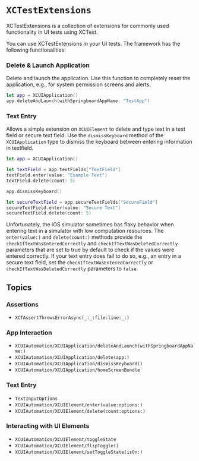 # ``XCTestExtensions``

<!--
                  
This source file is part of the Stanford XCTestExtensions open-source project

SPDX-FileCopyrightText: 2022 Stanford University and the project authors (see CONTRIBUTORS.md)

SPDX-License-Identifier: MIT
             
-->

XCTestExtensions is a collection of extensions for commonly used functionality in UI tests using XCTest.

You can use XCTestExtensions in your UI tests.
The framework has the following functionalities:


### Delete & Launch Application

Delete and launch the application. Use this function to completely reset the application, e.g., for system permission screens and alerts.
```swift
let app = XCUIApplication()
app.deleteAndLaunch(withSpringboardAppName: "TestApp")
```


### Text Entry

Allows a simple extension on `XCUIElement` to delete and type text in a text field or secure text field.
Use the `dismissKeyboard` method of the `XCUIApplication` type to dismiss the keyboard between entering information in textfield.
```swift
let app = XCUIApplication()

let textField = app.textFields["TextField"]
textField.enter(value: "Example Text")
textField.delete(count: 5)

app.dismissKeyboard()

let secureTextField = app.secureTextFields["SecureField"]
secureTextField.enter(value: "Secure Text")
secureTextField.delete(count: 5)
```

Unfortunately, the iOS simulator sometimes has flaky behavior when entering text in a simulator with low computation resources.
The `enter(value:)` and `delete(count:)` methods provide the `checkIfTextWasEnteredCorrectly` and `checkIfTextWasDeletedCorrectly` parameters that are set to true by default to check if the values were entered correctly. If your text entry does fail to do so, e.g., an entry in a secure text field, set the `checkIfTextWasEnteredCorrectly` or `checkIfTextWasDeletedCorrectly` parameters to `false`. 


## Topics

### Assertions
- ``XCTAssertThrowsErrorAsync(_:_:file:line:_:)``

### App Interaction
- ``XCUIAutomation/XCUIApplication/deleteAndLaunch(withSpringboardAppName:)``
- ``XCUIAutomation/XCUIApplication/delete(app:)``
- ``XCUIAutomation/XCUIApplication/dismissKeyboard()``
- ``XCUIAutomation/XCUIApplication/homeScreenBundle``

### Text Entry
- ``TextInputOptions``
- ``XCUIAutomation/XCUIElement/enter(value:options:)``
- ``XCUIAutomation/XCUIElement/delete(count:options:)``

### Interacting with UI Elements
- ``XCUIAutomation/XCUIElement/toggleState``
- ``XCUIAutomation/XCUIElement/flipToggle()``
- ``XCUIAutomation/XCUIElement/setToggleState(isOn:)``
